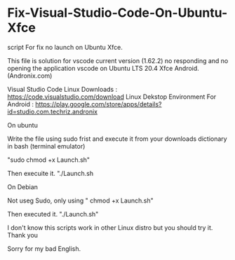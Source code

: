 # Fix-Visual-Studio-Code-On-Ubuntu-Xfce
script For fix no launch on Ubuntu Xfce.




This file is solution for vscode current version (1.62.2) no responding and no opening the application vscode on Ubuntu LTS 20.4 Xfce Android. (Andronix.com)


Visual Studio Code Linux Downloads : https://code.visualstudio.com/download
Linux Dekstop Environment For Android : https://play.google.com/store/apps/details?id=studio.com.techriz.andronix


 On ubuntu 

 Write the file using sudo frist and execute it from your downloads dictionary in bash (terminal emulator)

"sudo chmod +x Launch.sh"

Then execuite it.
"./Launch.sh



On Debian

Not useg Sudo, only using
" chmod +x Launch.sh"

Then executed it.
"./Launch.sh"




I don't know this scripts work in other  Linux distro but you should try it. Thank you


Sorry for my bad English.
 


